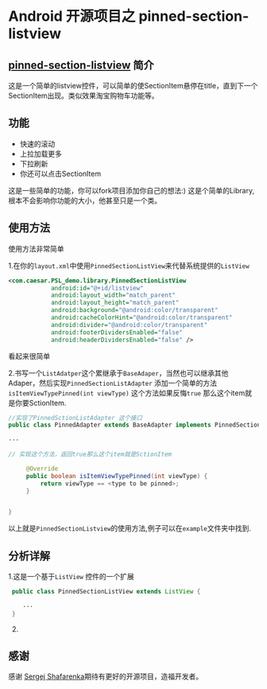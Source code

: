 Android 开源项目之 pinned-section-listview
=========================

## [pinned-section-listview](https://github.com/beworker/pinned-section-listview) 简介
这是一个简单的listview控件，可以简单的使SectionItem悬停在title，直到下一个SectionItem出现。类似效果淘宝购物车功能等。

## 功能
- 快速的滚动
- 上拉加载更多
- 下拉刷新
- 你还可以点击SectionItem


 这是一些简单的功能，你可以fork项目添加你自己的想法:)
 这是个简单的Library,根本不会影响你功能的大小，他甚至只是一个类。

## 使用方法


使用方法非常简单

1.在你的`layout.xml`中使用`PinnedSectionListView`来代替系统提供的`ListView`
```xml
<com.caesar.PSL_demo.library.PinnedSectionListView
            android:id="@+id/listview"
            android:layout_width="match_parent"
            android:layout_height="match_parent"
            android:background="@android:color/transparent"
            android:cacheColorHint="@android:color/transparent"
            android:divider="@android:color/transparent"
            android:footerDividersEnabled="false"
            android:headerDividersEnabled="false" />
```
            
看起来很简单

2.书写一个`ListAdatper`这个累继承于`BaseAdaper`，当然也可以继承其他Adaper，然后实现`PinnedSectionListAdapter` 添加一个简单的方法 `isItemViewTypePinned(int viewType)` 这个方法如果反悔`true` 那么这个item就是你要SctionItem.

```java 
//实现了PinnedSctionListAdapter 这个接口
public class PinnedAdapter extends BaseAdapter implements PinnedSectionListAdapter{
	
···

// 实现这个方法，返回true那么这个item就是SctionItem

     @Override
     public boolean isItemViewTypePinned(int viewType) {
         return viewType == <type to be pinned>;
     }


}
```

 以上就是`PinnedSectionListview`的使用方法,例子可以在`example`文件夹中找到.
 
 
 ## 分析详解
 
1.这是一个基于`ListView` 控件的一个扩展
 
```java 
 public class PinnedSectionListView extends ListView {
 
    ···
 } 
```
 
2.
 
 
 
 
 
 
 
## 感谢
 
 感谢 [Sergej Shafarenka](https://github.com/beworker)期待有更好的开源项目，造福开发者。
 
 
 



 
